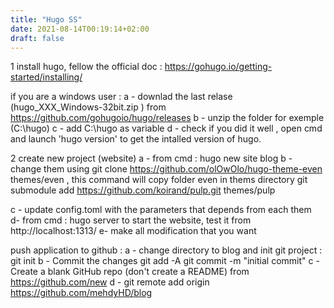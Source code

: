 ```yaml
---
title: "Hugo SS"
date: 2021-08-14T00:19:14+02:00
draft: false
---
```


1 install hugo, fellow the official doc : https://gohugo.io/getting-started/installing/

if you are a windows user : 
  a - downlad the last relase (hugo_XXX_Windows-32bit.zip
) from https://github.com/gohugoio/hugo/releases 
  b - unzip the folder for exemple (C:\hugo)
  c - add C:\hugo as variable 
  d - check if you did it well , open cmd and launch 'hugo version' to get the intalled version of hugo.

2 create new project (website)
 a - from cmd : hugo new site blog
 b - change them using git clone https://github.com/olOwOlo/hugo-theme-even themes/even , this command will copy folder even in thems directory 
 git submodule add https://github.com/koirand/pulp.git themes/pulp

 c - update config.toml with the parameters that depends from each them  
 d- from cmd : hugo server to start the website, test it from http://localhost:1313/ 
 e- make all modification that you want

push application to github : 
 a - change directory to blog and init git project : git init
 b - Commit the changes git add -A  git commit -m "initial commit"
 c - Create a blank GitHub repo (don't create a README) from https://github.com/new
 d - git remote add origin https://github.com/mehdyHD/blog
 


